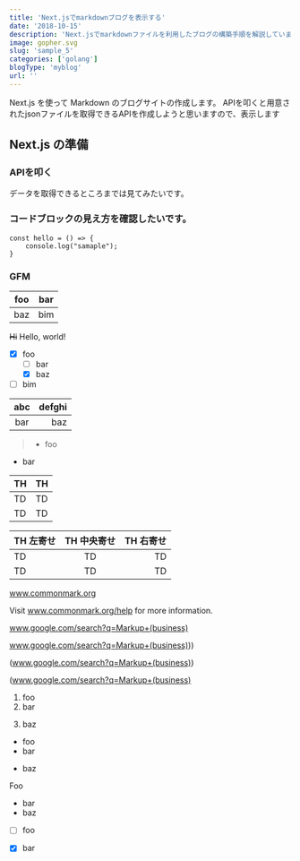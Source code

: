 ```yaml
---
title: 'Next.jsでmarkdownブログを表示する'
date: '2018-10-15'
description: 'Next.jsでmarkdownファイルを利用したブログの構築手順を解説しています。'
image: gopher.svg
slug: 'sample_5'
categories: ['golang']
blogType: 'myblog'
url: ''
---
```


Next.js を使って Markdown のブログサイトの作成します。
APIを叩くと用意されたjsonファイルを取得できるAPIを作成しようと思いますので、表示します

## Next.js の準備

### APIを叩く

データを取得できるところまでは見てみたいです。

### コードブロックの見え方を確認したいです。
```js: test.js
const hello = () => {
    console.log("samaple");
}
```

### GFM
| foo | bar |
| --- | --- |
| baz | bim |

~~Hi~~ Hello, world!

- [x] foo
  - [ ] bar
  - [x] baz
- [ ] bim

| abc | defghi |
:-: | -----------:
bar | baz

> - foo
- bar

|  TH  |  TH  |
| ---- | ---- |
|  TD  |  TD  |
|  TD  |  TD  |

| TH 左寄せ | TH 中央寄せ | TH 右寄せ |
| :--- | :---: | ---: |
| TD | TD | TD |
| TD | TD | TD |

www.commonmark.org

Visit www.commonmark.org/help for more information.

www.google.com/search?q=Markup+(business)

www.google.com/search?q=Markup+(business)))

(www.google.com/search?q=Markup+(business))

(www.google.com/search?q=Markup+(business)

1. foo
2. bar
3) baz

- foo
- bar
+ baz


Foo
- bar
- baz

- [ ] foo
- [x] bar


